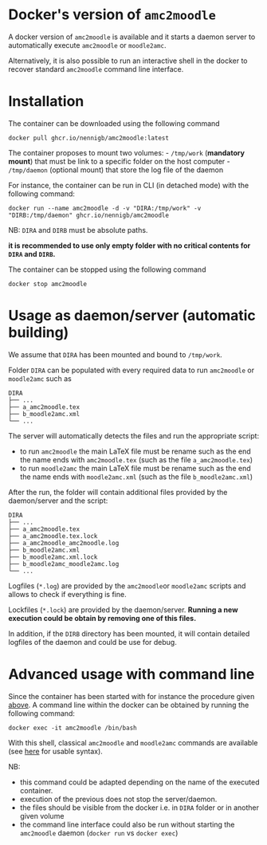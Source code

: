 # Docker's version of `amc2moodle`

A docker version of `amc2moodle` is available and it starts a daemon server to automatically execute `amc2moodle` or `moodle2amc`.

Alternatively, it is also possible to run an interactive shell in the docker to recover standard `amc2moodle` command line interface.

# Installation

The container can be downloaded using the following command 
```
docker pull ghcr.io/nennigb/amc2moodle:latest
```

The container proposes to mount two volumes:
    - `/tmp/work` (**mandatory mount**) that must be link to a specific folder on the host computer
    - `/tmp/daemon` (optional mount) that store the log file of the daemon

For instance, the container can be run in CLI (in detached mode) with the following command:
```
docker run --name amc2moodle -d -v "DIRA:/tmp/work" -v "DIRB:/tmp/daemon" ghcr.io/nennigb/amc2moodle
```

NB: `DIRA` and `DIRB` must be absolute paths.

**it is recommended to use only empty folder with no critical contents for `DIRA` and `DIRB`.**

The container can be stopped using the following command
```
docker stop amc2moodle
```
# Usage as daemon/server (automatic building)

We assume that `DIRA` has been mounted and bound to `/tmp/work`.

Folder `DIRA` can be populated with every required data to run `amc2moodle` or `moodle2amc` such as
```
DIRA
├── ...
├── a_amc2moodle.tex
├── b_moodle2amc.xml
└── ...
```

The server will automatically detects the files and run the appropriate script:
  - to run `amc2moodle` the main LaTeX file must be rename such as the end the name ends with `amc2moodle.tex` (such as the file `a_amc2moodle.tex`)
  - to run `moodle2amc` the main LaTeX file must be rename such as the end the name ends with `moodle2amc.xml` (such as the file `b_moodle2amc.xml`)

After the run, the folder will contain additional files provided by the daemon/server and the script:

```
DIRA
├── ...
├── a_amc2moodle.tex
├── a_amc2moodle.tex.lock
├── a_amc2moodle_amc2moodle.log
├── b_moodle2amc.xml
├── b_moodle2amc.xml.lock
├── b_moodle2amc_moodle2amc.log
└── ...
```

Logfiles (`*.log`) are provided by the `amc2moodle`or `moodle2amc` scripts and allows to check if everything is fine.

Lockfiles (`*.lock`) are provided by the daemon/server. **Running a new execution could be obtain by removing one of this files.**

In addition, if the `DIRB` directory has been mounted, it will contain detailed logfiles of the daemon and could be use for debug.

# Advanced usage with command line

Since the container has been started with for instance the procedure given [above](#installation). A command line within the docker can be obtained by running the following command:
```
docker exec -it amc2moodle /bin/bash 
```
With this shell, classical `amc2moodle` and `moodle2amc` commands are available (see [here](../README.md#conversion) for usable syntax).


NB: 
 - this command could be adapted depending on the name of the executed container.
 - execution of the previous does not stop the server/daemon.
 - the files should be visible from the docker i.e. in `DIRA` folder or in another given volume
 - the command line interface could also be run without starting the `amc2moodle` daemon (`docker run` vs `docker exec`)


<!---
 # Development 
 --->


